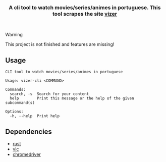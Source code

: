 <h3 align="center">
A cli tool to watch movies/series/animes in portuguese. This tool scrapes the site <a href="https://vizer.in">vizer</a>
</h3>
<br>


> [!WARNING]  
> This project is not finished and features are missing!

## Usage
```
CLI tool to watch movies/series/animes in portuguese

Usage: vizer-cli <COMMAND>

Commands:
  search, -s  Search for your content
  help        Print this message or the help of the given subcommand(s)

Options:
  -h, --help  Print help

```

## Dependencies

- [rust](https://www.rust-lang.org/learn/get-started)
- [vlc](https://www.videolan.org/vlc/)
- [chromedriver](https://chromedriver.chromium.org/downloads)
